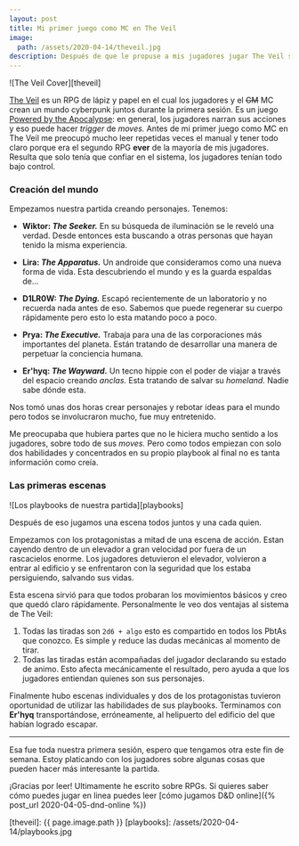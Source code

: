 ```yaml
---
layout: post
title: Mi primer juego como MC en The Veil
image:
  path: /assets/2020-04-14/theveil.jpg
description: Después de que le propuse a mis jugadores jugar The Veil sentí un peso enorme por que todo saliera bien, creo que no tenía que estresarme tanto.
---
```


![The Veil Cover][theveil]

[The Veil](https://samjokopublishing.com/products/the-veil-cyberpunk-ttrpg) es un RPG de lápiz y papel en el cual los jugadores y el ~~GM~~ MC crean un mundo cyberpunk juntos durante la primera sesión. Es un juego [Powered by the Apocalypse](http://apocalypse-world.com/pbta/): en general, los jugadores narran sus acciones y eso puede hacer _trigger_ de _moves._ Antes de mi primer juego como MC en The Veil me preocupó mucho leer repetidas veces el manual y tener todo claro porque era el segundo RPG **ever** de la mayoría de mis jugadores. Resulta que solo tenía que confiar en el sistema, los jugadores tenían todo bajo control.

<!--more-->

### Creación del mundo

Empezamos nuestra partida creando personajes. Tenemos:

- **Wiktor: _The Seeker._** En su búsqueda de iluminación se le reveló una verdad. Desde entonces esta buscando a otras personas que hayan tenido la misma experiencia.

- **Lira: _The Apparatus._** Un androide que consideramos como una nueva forma de vida. Esta descubriendo el mundo y es la guarda espaldas de...

- **D1LR0W: _The Dying._** Escapó recientemente de un laboratorio y no recuerda nada antes de eso. Sabemos que puede regenerar su cuerpo rápidamente pero esto lo esta matando poco a poco.

- **Prya: _The Executive._** Trabaja para una de las corporaciones más importantes del planeta. Están tratando de desarrollar una manera de perpetuar la conciencia humana.

- **Er'hyq: _The Wayward._** Un tecno hippie con el poder de viajar a través del espacio creando _anclas._ Esta tratando de salvar su _homeland._ Nadie sabe dónde esta.

Nos tomó unas dos horas crear personajes y rebotar ideas para el mundo pero todos se involucraron mucho, fue muy entretenido.

Me preocupaba que hubiera partes que no le hiciera mucho sentido a los jugadores, sobre todo de sus _moves._ Pero como todos empiezan con solo dos habilidades y concentrados en su propio playbook al final no es tanta información como creía.

### Las primeras escenas

![Los playbooks de nuestra partida][playbooks]

Después de eso jugamos una escena todos juntos y una cada quien.

Empezamos con los protagonistas a mitad de una escena de acción. Estan cayendo dentro de un elevador a gran velocidad por fuera de un rascacielos enorme. Los jugadores detuvieron el elevador, volvieron a entrar al edificio y se enfrentaron con la seguridad que los estaba persiguiendo, salvando sus vidas.

Esta escena sirvió para que todos probaran los movimientos básicos y creo que quedó claro rápidamente. Personalmente le veo dos ventajas al sistema de The Veil:

1. Todas las tiradas son `2d6 + algo` esto es compartido en todos los PbtAs que conozco. Es simple y reduce las dudas mecánicas al momento de tirar.
2. Todas las tiradas están acompañadas del jugador declarando su estado de animo. Esto afecta mecánicamente el resultado, pero ayuda a que los jugadores entiendan quienes son sus personajes.

Finalmente hubo escenas individuales y dos de los protagonistas tuvieron oportunidad de utilizar las habilidades de sus playbooks. Terminamos con **Er'hyq** transportándose, erróneamente, al helipuerto del edificio del que habían logrado escapar.

---

Esa fue toda nuestra primera sesión, espero que tengamos otra este fin de semana. Estoy platicando con los jugadores sobre algunas cosas que pueden hacer más interesante la partida.

¡Gracias por leer! Ultimamente he escrito sobre RPGs. Si quieres saber cómo puedes jugar en linea puedes leer [cómo jugamos D&D online]({% post_url 2020-04-05-dnd-online %})

[theveil]: {{ page.image.path }}
[playbooks]: /assets/2020-04-14/playbooks.jpg
